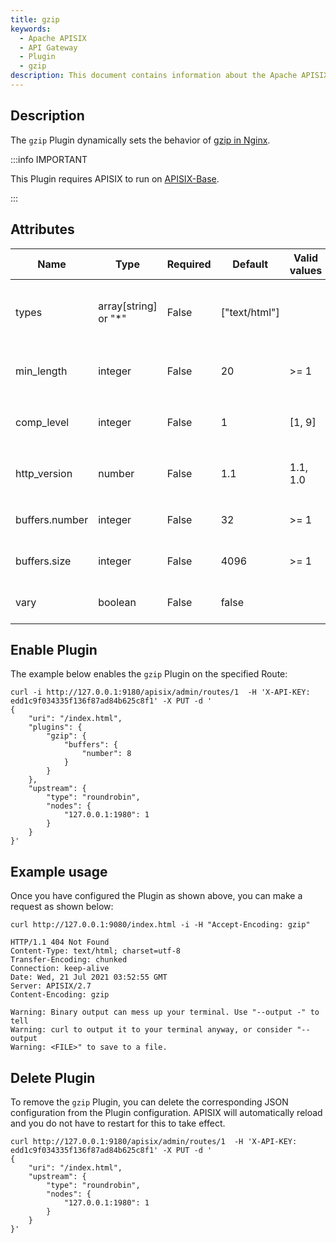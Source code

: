 ```yaml
---
title: gzip
keywords:
  - Apache APISIX
  - API Gateway
  - Plugin
  - gzip
description: This document contains information about the Apache APISIX gzip Plugin.
---
```


<!--
#
# Licensed to the Apache Software Foundation (ASF) under one or more
# contributor license agreements.  See the NOTICE file distributed with
# this work for additional information regarding copyright ownership.
# The ASF licenses this file to You under the Apache License, Version 2.0
# (the "License"); you may not use this file except in compliance with
# the License.  You may obtain a copy of the License at
#
#     http://www.apache.org/licenses/LICENSE-2.0
#
# Unless required by applicable law or agreed to in writing, software
# distributed under the License is distributed on an "AS IS" BASIS,
# WITHOUT WARRANTIES OR CONDITIONS OF ANY KIND, either express or implied.
# See the License for the specific language governing permissions and
# limitations under the License.
#
-->

## Description

The `gzip` Plugin dynamically sets the behavior of [gzip in Nginx](https://docs.nginx.com/nginx/admin-guide/web-server/compression/).

:::info IMPORTANT

This Plugin requires APISIX to run on [APISIX-Base](../FAQ.md#how-do-i-build-the-apisix-base-environment).

:::

## Attributes

| Name           | Type                 | Required | Default       | Valid values | Description                                                                             |
|----------------|----------------------|----------|---------------|--------------|-----------------------------------------------------------------------------------------|
| types          | array[string] or "*" | False    | ["text/html"] |              | Dynamically sets the `gzip_types` directive. Special value `"*"` matches any MIME type. |
| min_length     | integer              | False    | 20            | >= 1         | Dynamically sets the `gzip_min_length` directive.                                       |
| comp_level     | integer              | False    | 1             | [1, 9]       | Dynamically sets the `gzip_comp_level` directive.                                       |
| http_version   | number               | False    | 1.1           | 1.1, 1.0     | Dynamically sets the `gzip_http_version` directive.                                     |
| buffers.number | integer              | False    | 32            | >= 1         | Dynamically sets the `gzip_buffers` directive.                                          |
| buffers.size   | integer              | False    | 4096          | >= 1         | Dynamically sets the `gzip_buffers` directive.                                          |
| vary           | boolean              | False    | false         |              | Dynamically sets the `gzip_vary` directive.                                             |

## Enable Plugin

The example below enables the `gzip` Plugin on the specified Route:

```shell
curl -i http://127.0.0.1:9180/apisix/admin/routes/1  -H 'X-API-KEY: edd1c9f034335f136f87ad84b625c8f1' -X PUT -d '
{
    "uri": "/index.html",
    "plugins": {
        "gzip": {
            "buffers": {
                "number": 8
            }
        }
    },
    "upstream": {
        "type": "roundrobin",
        "nodes": {
            "127.0.0.1:1980": 1
        }
    }
}'
```

## Example usage

Once you have configured the Plugin as shown above, you can make a request as shown below:

```shell
curl http://127.0.0.1:9080/index.html -i -H "Accept-Encoding: gzip"
```

```
HTTP/1.1 404 Not Found
Content-Type: text/html; charset=utf-8
Transfer-Encoding: chunked
Connection: keep-alive
Date: Wed, 21 Jul 2021 03:52:55 GMT
Server: APISIX/2.7
Content-Encoding: gzip

Warning: Binary output can mess up your terminal. Use "--output -" to tell
Warning: curl to output it to your terminal anyway, or consider "--output
Warning: <FILE>" to save to a file.
```

## Delete Plugin

To remove the `gzip` Plugin, you can delete the corresponding JSON configuration from the Plugin configuration. APISIX will automatically reload and you do not have to restart for this to take effect.

```shell
curl http://127.0.0.1:9180/apisix/admin/routes/1  -H 'X-API-KEY: edd1c9f034335f136f87ad84b625c8f1' -X PUT -d '
{
    "uri": "/index.html",
    "upstream": {
        "type": "roundrobin",
        "nodes": {
            "127.0.0.1:1980": 1
        }
    }
}'
```
